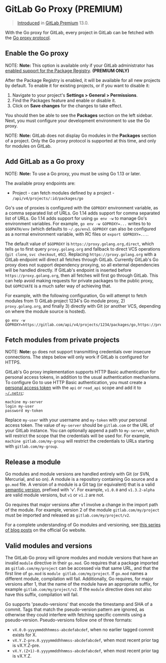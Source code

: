 # GitLab Go Proxy **(PREMIUM)**

> [Introduced](https://gitlab.com/gitlab-org/gitlab/issues/27376) in [GitLab
> Premium](https://about.gitlab.com/pricing/) 13.0.

With the Go proxy for GitLab, every project in GitLab can be fetched with the
[Go proxy protocol](https://proxy.golang.org/).

## Enable the Go proxy

NOTE: **Note:**
This option is available only if your GitLab administrator has
[enabled support for the Package Registry](../../../administration/packages/index.md). **(PREMIUM ONLY)**

After the Package Registry is enabled, it will be available for all new projects
by default. To enable it for existing projects, or if you want to disable it:

1. Navigate to your project's **Settings > General > Permissions**.
1. Find the Packages feature and enable or disable it.
1. Click on **Save changes** for the changes to take effect.

You should then be able to see the **Packages** section on the left sidebar.
Next, you must configure your development environment to use the Go proxy.

NOTE: **Note:**
GitLab does not display Go modules in the **Packages** section of a project.
Only the Go proxy protocol is supported at this time, and only for modules on
GitLab.

## Add GitLab as a Go proxy

NOTE: **Note:**
To use a Go proxy, you must be using Go 1.13 or later.

The available proxy endpoints are:

- Project - can fetch modules defined by a project - `/api/v4/projects/:id/packages/go`

Go's use of proxies is configured with the `GOPROXY` environment variable, as a
comma separated list of URLs. Go 1.14 adds support for comma separated list of
URLs. Go 1.14 adds support for using `go env -w` to manage Go's environment
variables. For example, `go env -w GOPROXY=...` writes to to `$GOPATH/env`
(which defaults to `~/.go/env`). `GOPROXY` can also be configured as a normal
environment variable, with RC files or `export GOPROXY=...`.

The default value of `$GOPROXY` is `https://proxy.golang.org,direct`, which
tells `go` to first query `proxy.golang.org` and fallback to direct VCS
operations (`git clone`, `svc checkout`, etc). Replacing
`https://proxy.golang.org` with a GitLab endpoint will direct all fetches
through GitLab. Currently GitLab's Go proxy does not support dependency
proxying, so all external dependencies will be handled directly. If GitLab's
endpoint is inserted before `https://proxy.golang.org`, then all fetches will
first go through GitLab. This can help avoid making requests for private
packages to the public proxy, but `GOPRIVATE` is a much safer way of achieving
that.

For example, with the following configuration, Go will attempt to fetch modules
from 1) GitLab project 1234's Go module proxy, 2) `proxy.golang.org`, and
finally 3) directly with Git (or another VCS, depending on where the module
source is hosted).

```shell
go env -w GOPROXY=https://gitlab.com/api/v4/projects/1234/packages/go,https://proxy.golang.org,direct
```

## Fetch modules from private projects

NOTE: **Note:**
`go` does not support transmitting credentials over insecure connections. The
steps below will only work if GitLab is configured for HTTPS.

GitLab's Go proxy implementation supports HTTP Basic authentication for personal
access tokens, in addition to the usual authentication mechanisms. To configure
Go to use HTTP Basic authentication, you must create a [personal access
token](../../profile/personal_access_tokens.md) with the `api` or `read_api`
scope and add it to [`~/.netrc`](https://ec.haxx.se/usingcurl/usingcurl-netrc):

```netrc
machine my-server
login my-user
password my-token
```

Replace `my-user` with your username and `my-token` with your personal access
token. The value of `my-server` should be `gitlab.com` or the URL of your GitLab
instance. You can optionally append a path to `my-server`, which will restrict
the scope that the credentials will be used for. For example, `machine
gitlab.com/my-group` will restrict the credentials to URLs starting with
`gitlab.com/my-group`.

## Release a module

Go modules and module versions are handled entirely with Git (or SVN, Mercurial,
and so on). A module is a repository containing Go source and a `go.mod` file. A
version of a module is a Git tag (or equivalent) that is a valid [semantic
version](https://semver.org), prefixed with 'v'. For example, `v1.0.0` and
`v1.3.2-alpha` are valid module versions, but `v1` or `v1.2` are not.

Go requires that major versions after v1 involve a change in the import path of
the module. For example, version 2 of the module `gitlab.com/my/project` must be
imported and released as `gitlab.com/my/project/v2`.

For a complete understanding of Go modules and versioning, see [this series of
blog posts](https://blog.golang.org/using-go-modules) on the official Go
website.

## Valid modules and versions

The GitLab Go proxy will ignore modules and module versions that have an invalid
`module` directive in their `go.mod`. Go requires that a package imported as
`gitlab.com/my/project` can be accessed via that same URL, and that the first
line of `go.mod` is `module gitlab.com/my/project`. If `go.mod` names a
different module, compilation will fail. Additionally, Go requires, for major
versions after 1, that the name of the module have an appropriate suffix, for
example `gitlab.com/my/project/v2`. If the `module` directive does not also have
this suffix, compilation will fail.

Go supports 'pseudo-versions' that encode the timestamp and SHA of a commit.
Tags that match the pseudo-version pattern are ignored, as otherwise they could
interfere with fetching specific commits using a pseudo-version. Pseudo-versions
follow one of three formats:

- `vX.0.0-yyyymmddhhmmss-abcdefabcdef`, when no earlier tagged commit exists for X.
- `vX.Y.Z-pre.0.yyyymmddhhmmss-abcdefabcdef`, when most recent prior tag is vX.Y.Z-pre.
- `vX.Y.(Z+1)-0.yyyymmddhhmmss-abcdefabcdef`, when most recent prior tag is vX.Y.Z.
